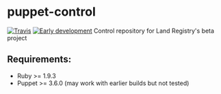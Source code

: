 puppet-control
==============
[![Travis](https://img.shields.io/travis/LandRegistry-Ops/puppet-control.svg?style=flat-square)](https://travis-ci.org/LandRegistry-Ops/puppet-control/)
[![Early development](https://img.shields.io/badge/status-early%20%20development-yellow.svg?style=flat-square)](#)
Control repository for Land Registry's beta project

## Requirements:
- Ruby >= 1.9.3
- Puppet >= 3.6.0 (may work with earlier builds but not tested)
